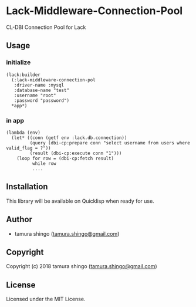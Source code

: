 # Lack-Middleware-Connection-Pool 

CL-DBI Connection Pool for Lack

## Usage

### initialize

```common-lisp
(lack:builder
  (:lack-middleware-connection-pol
   :driver-name :mysql
   :database-name "test"
   :username "root"
   :password "password")
  *app*)
```

### in app

```common-lisp
(lambda (env)
  (let* ((conn (getf env :lack.db.connection))
         (query (dbi-cp:prepare conn "select username from users where valid_flag = ?"))
         (result (dbi-cp:execute conn "1")))
    (loop for row = (dbi-cp:fetch result)
          while row
          ....
```

## Installation

This library will be available on Quicklisp when ready for use.

## Author

* tamura shingo (tamura.shingo@gmail.com)

## Copyright

Copyright (c) 2018 tamura shingo (tamura.shingo@gmail.com)

## License

Licensed under the MIT License.
